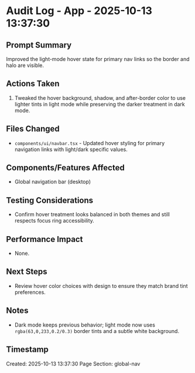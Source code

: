 # Audit Log - App - 2025-10-13 13:37:30

## Prompt Summary
Improved the light-mode hover state for primary nav links so the border and halo are visible.

## Actions Taken
1. Tweaked the hover background, shadow, and after-border color to use lighter tints in light mode while preserving the darker treatment in dark mode.

## Files Changed
- `components/ui/navbar.tsx` - Updated hover styling for primary navigation links with light/dark specific values.

## Components/Features Affected
- Global navigation bar (desktop)

## Testing Considerations
- Confirm hover treatment looks balanced in both themes and still respects focus ring accessibility.

## Performance Impact
- None.

## Next Steps
- Review hover color choices with design to ensure they match brand tint preferences.

## Notes
- Dark mode keeps previous behavior; light mode now uses `rgba(63,0,233,0.2/0.3)` border tints and a subtle white background.

## Timestamp
Created: 2025-10-13 13:37:30
Page Section: global-nav

